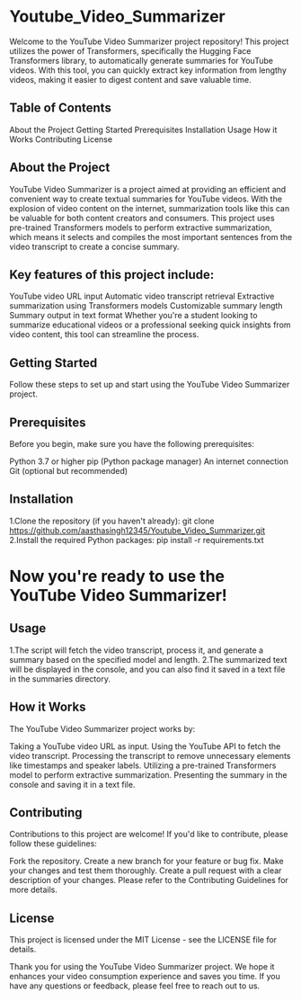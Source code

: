 # Youtube_Video_Summarizer
Welcome to the YouTube Video Summarizer project repository! This project utilizes the power of Transformers, specifically the Hugging Face Transformers library, to automatically generate summaries for YouTube videos. With this tool, you can quickly extract key information from lengthy videos, making it easier to digest content and save valuable time.

## Table of Contents
About the Project
Getting Started
Prerequisites
Installation
Usage
How it Works
Contributing
License
## About the Project
YouTube Video Summarizer is a project aimed at providing an efficient and convenient way to create textual summaries for YouTube videos. With the explosion of video content on the internet, summarization tools like this can be valuable for both content creators and consumers. This project uses pre-trained Transformers models to perform extractive summarization, which means it selects and compiles the most important sentences from the video transcript to create a concise summary.

## Key features of this project include:

YouTube video URL input
Automatic video transcript retrieval
Extractive summarization using Transformers models
Customizable summary length
Summary output in text format
Whether you're a student looking to summarize educational videos or a professional seeking quick insights from video content, this tool can streamline the process.

## Getting Started
Follow these steps to set up and start using the YouTube Video Summarizer project.

## Prerequisites
Before you begin, make sure you have the following prerequisites:

Python 3.7 or higher
pip (Python package manager)
An internet connection
Git (optional but recommended)
## Installation
1.Clone the repository (if you haven't already):
git clone https://github.com/aasthasingh12345/Youtube_Video_Summarizer.git
2.Install the required Python packages:
pip install -r requirements.txt
# Now you're ready to use the YouTube Video Summarizer!

## Usage
1.The script will fetch the video transcript, process it, and generate a summary based on the specified model and length.
2.The summarized text will be displayed in the console, and you can also find it saved in a text file in the summaries directory.

## How it Works
The YouTube Video Summarizer project works by:

Taking a YouTube video URL as input.
Using the YouTube API to fetch the video transcript.
Processing the transcript to remove unnecessary elements like timestamps and speaker labels.
Utilizing a pre-trained Transformers model to perform extractive summarization.
Presenting the summary in the console and saving it in a text file.

## Contributing
Contributions to this project are welcome! If you'd like to contribute, please follow these guidelines:

Fork the repository.
Create a new branch for your feature or bug fix.
Make your changes and test them thoroughly.
Create a pull request with a clear description of your changes.
Please refer to the Contributing Guidelines for more details.

## License
This project is licensed under the MIT License - see the LICENSE file for details.

Thank you for using the YouTube Video Summarizer project. We hope it enhances your video consumption experience and saves you time. If you have any questions or feedback, please feel free to reach out to us.
 
